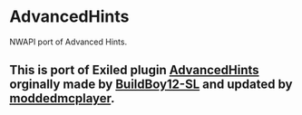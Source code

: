 # AdvancedHints
NWAPI port of Advanced Hints.

## This is port of Exiled plugin [AdvancedHints](https://github.com/BuildBoy12-SL/AdvancedHints) orginally made by [BuildBoy12-SL](https://github.com/BuildBoy12-SL) and updated by [moddedmcplayer](https://github.com/moddedmcplayer/AdvancedHints/tree/main).
